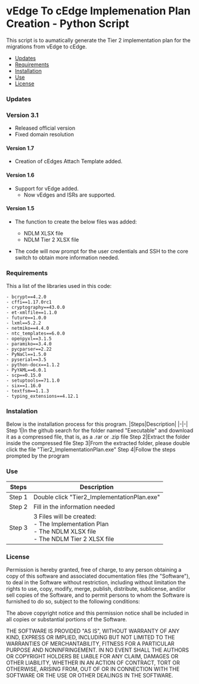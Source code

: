 # vEdge To cEdge Implemenation Plan Creation - Python Script
This script is to aumatically generate the Tier 2 implementation plan for the migrations from vEdge to cEdge.
- [Updates](#updates)
- [Requirements](#requirements)
- [Installation](#installation)
- [Use](#use)
- [License](#license)

### Updates
### Version 3.1
- Released official version
- Fixed domain resolution
#### Version 1.7
- Creation of cEdges Attach Template added.
#### Version 1.6
- Support for vEdge added.
    - Now vEdges and ISRs are supported.
#### Version 1.5
- The function to create the below files was added:
    - NDLM XLSX file
    - NDLM Tier 2 XLSX file

- The code will now prompt for the user credentials and SSH to the core switch to obtain more information needed.

### Requirements
This a list of the libraries used in this code:
```
- bcrypt==4.2.0
- cffi==1.17.0rc1
- cryptography==43.0.0
- et-xmlfile==1.1.0
- future==1.0.0
- lxml==5.2.2
- netmiko==4.4.0
- ntc_templates==6.0.0
- openpyxl==3.1.5
- paramiko==3.4.0
- pycparser==2.22
- PyNaCl==1.5.0
- pyserial==3.5
- python-docx==1.1.2
- PyYAML==6.0.1
- scp==0.15.0
- setuptools==71.1.0
- six==1.16.0
- textfsm==1.1.3
- typing_extensions==4.12.1
```

### Instalation
Below is the installation process for this program.
|Steps|Description|
|-|-|
Step 1|In the github search for the folder named "Executable" and download it as a compressed file, that is, as a .rar or .zip file
Step 2|Extract the folder inside the compressed file
Step 3|From the extracted folder, please double click the file "Tier2_ImplementationPlan.exe"
Step 4|Follow the steps prompted by the program

### Use
|Steps|Description|
|-|-|
Step 1|Double click "Tier2_ImplementationPlan.exe"
Step 2|Fill in the information needed
Step 3|3 Files will be created:<br>- The Implementation Plan<br>- The NDLM XLSX file<br>- The NDLM Tier 2 XLSX file

### License
Permission is hereby granted, free of charge, to any person obtaining a copy
of this software and associated documentation files (the "Software"), to deal
in the Software without restriction, including without limitation the rights
to use, copy, modify, merge, publish, distribute, sublicense, and/or sell
copies of the Software, and to permit persons to whom the Software is
furnished to do so, subject to the following conditions:

The above copyright notice and this permission notice shall be included in all
copies or substantial portions of the Software.

THE SOFTWARE IS PROVIDED "AS IS", WITHOUT WARRANTY OF ANY KIND, EXPRESS OR
IMPLIED, INCLUDING BUT NOT LIMITED TO THE WARRANTIES OF MERCHANTABILITY,
FITNESS FOR A PARTICULAR PURPOSE AND NONINFRINGEMENT. IN NO EVENT SHALL THE
AUTHORS OR COPYRIGHT HOLDERS BE LIABLE FOR ANY CLAIM, DAMAGES OR OTHER
LIABILITY, WHETHER IN AN ACTION OF CONTRACT, TORT OR OTHERWISE, ARISING FROM,
OUT OF OR IN CONNECTION WITH THE SOFTWARE OR THE USE OR OTHER DEALINGS IN THE
SOFTWARE.